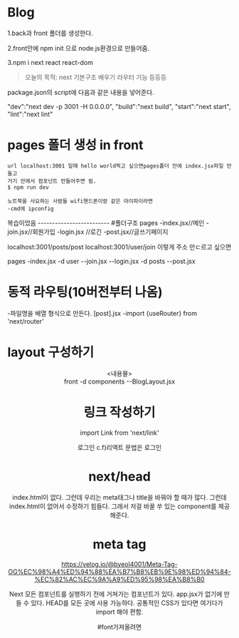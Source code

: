 # Blog

1.back과 front 폴더를 생성한다.


2.front안에 npm init 으로 node.js환경으로 만들어줌.

3.npm i next react react-dom


>오늘의 목적: next 기본구조 배우기
라우터 기능 등등등

package.json의 script에 다음과 같은 내용을 넣어준다.

"dev":"next dev -p 3001 -H 0.0.0.0",
"build":"next build",
"start":"next start",
"lint":"next lint"

# pages 폴더 생성 in front
    url localhost:3001 일때 hello world찍고 싶으면pages폴더 안에 index.jsx파일 만들고
    거기 안에서 컴포넌트 만들어주면 됨.
    $ npm run dev

    노트북을 사요하는 사람들 wifi핸드폰이랑 같은 아이파이라면
    -cmd에 ipconfig
   

복습이었음 -------------------------
#폴더구조
pages
-index.jsx//메인
-join.jsx//회원가입
-login.jsx //로긴
-post.jsx//글쓰기페이지

localhost:3001/posts/post
localhost:3001/user/join 
이렇게 주소 만ㄷ르고 싶으면

pages
-index.jsx
-d user
--join.jsx
--login.jsx
-d posts
--post.jsx


# 동적 라우팅(10버전부터 나옴)
-파일명을 배열 형식으로 만든다. [post].jsx
-import {useRouter} from 'next/router'

# layout 구성하기

<header><내용물><footer>
front
-d components
--BlogLayout.jsx

# 링크 작성하기
import Link from 'next/link'
<Link href="/user/login"><a>로그인</a></Link>
c.f)리액트 문법은
<Link to ="/user.login">로그인</Link>


# next/head 
index.html이 없다. 그런데 우리는 meta태그나 title을 바꿔야 할 때가 많다.
그런데 index.html이 없어서 수정하기 힘들다. 
그래서 저걸 바꿀 쑤 있는 component를 제공해준다. 

# meta tag 
https://velog.io/@byeol4001/Meta-Tag-OG%EC%98%A4%ED%94%88%EA%B7%B8%EB%9E%98%ED%94%84-%EC%82%AC%EC%9A%A9%ED%95%98%EA%B8%B0

Next 모든 컴포넌트를 실행하기 전에 거쳐가는 컴포넌트가 있다.
app.jsx가 없기에 만들 수 있다.
HEAD를 모든 곳에 사용 가능하다. 공통적인 CSS가 있다면 여기다가 import 해야 편함.


#font가져올려면
